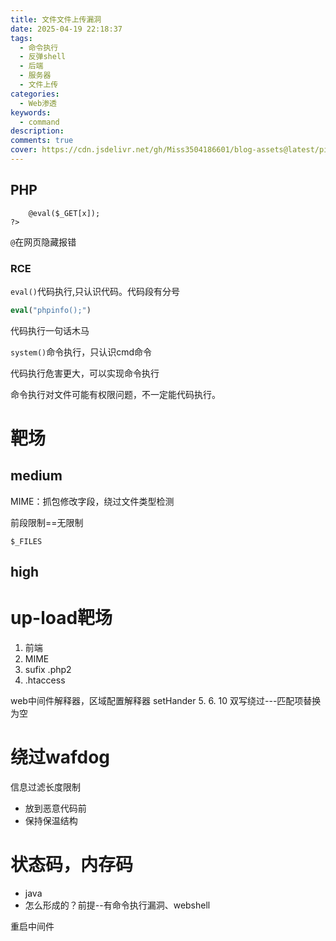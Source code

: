 ```yaml
---
title: 文件文件上传漏洞
date: 2025-04-19 22:18:37
tags:
  - 命令执行
  - 反弹shell
  - 后端
  - 服务器
  - 文件上传
categories:
  - Web渗透
keywords:
  - command
description:
comments: true
cover: https://cdn.jsdelivr.net/gh/Miss3504186601/blog-assets@latest/pictures/f9fbe9d4fc662803d4da03a7ea08ac6.jpg
---
```


## PHP

```<?php
    @eval($_GET[x]);
?>
```

`@`在网页隐藏报错

### RCE

`eval()`代码执行,只认识代码。代码段有分号
```php
eval("phpinfo();")
```

代码执行一句话木马


`system()`命令执行，只认识cmd命令

代码执行危害更大，可以实现命令执行

命令执行对文件可能有权限问题，不一定能代码执行。



# 靶场

## medium

MIME：抓包修改字段，绕过文件类型检测

前段限制==无限制

`$_FILES`

## high


# up-load靶场

1. 前端
2. MIME
3. sufix .php2
4. .htaccess
   
web中间件解释器，区域配置解释器
setHander
5.
6. 10 双写绕过---匹配项替换为空

# 绕过wafdog

信息过滤长度限制

- 放到恶意代码前
- 保持保温结构

# 状态码，内存码

- java
- 怎么形成的？前提--有命令执行漏洞、webshell

重启中间件